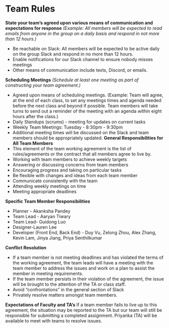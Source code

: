 # Team Rules 

**State your team’s agreed upon various means of communication and expectations for response**
_(Example: All members will be expected to read emails from anyone in the group on a daily basis and respond in not more than 12 hours.)_

- Be reachable on Slack: All members will be expected to be active daily on the group Slack and respond in no more than 12 hours. 
- Enable notifications for our Slack channel to ensure nobody misses meetings
- Other means of communication include texts, Discord, or emails. 

**Scheduling Meetings**
_(Schedule at least one meeting as part of constructing your team agreement.)_

- Agreed upon means of scheduling meetings. (Example: Team will agree, at the end of each class, to set any meetings times and agenda needed before the next class and beyond if possible. Team members will take turns to send out a reminder of the meeting with an agenda within eight hours after the class.)
- Daily Standups (scrums) - meeting for updates on current tasks 
- Weekly Team Meetings: Tuesday -  8:30pm - 9:30pm
- Additional meeting times will be discussed on the Slack and team members should be appropriately updated. 
**General Responsibilities for All Team Members**
- This element of the team working agreement is the list of rules/agreements or the contract that all members agree to live by.
- Working with team members to achieve weekly targets
- Answering or discussing concerns from team members
- Encouraging progress and taking on particular tasks
- Be flexible with changes and ideas from each team member
- Communicate consistently with the team
- Attending weekly meetings on time
- Meeting appropriate deadlines

**Specific Team Member Responsibilities**
- Planner - Akanksha Pandey
- Team Lead - Aaryan Tiwary
- Team Lead- Guidong Luo
- Designer-Lauren Lee
- Developer (Front End, Back End) - Duy Vu, Zelong Zhou, Alex Zhang, Kevin Lam, Jinya Jiang, Priya Senthilkumar

**Conflict Resolution**
- If a team member is not meeting deadlines and has violated the terms of the working agreement, the team leads will have a meeting with the team member to address the issues and work on a plan to assist the member in meeting requirements. 
- If the team member persists in their violation of the agreement, the issue will be brought to the attention of the TA or class staff. 
- Avoid “confrontations” in the general section of Slack
- Privately resolve matters amongst team members. 

**Expectations of Faculty and TA’s**
If a team member fails to live up to this agreement, the situation may be reported to the TA but our team will still be responsible for submitting a completed assignment. 
Priyanka (TA) will be available to meet with teams to resolve issues. 

